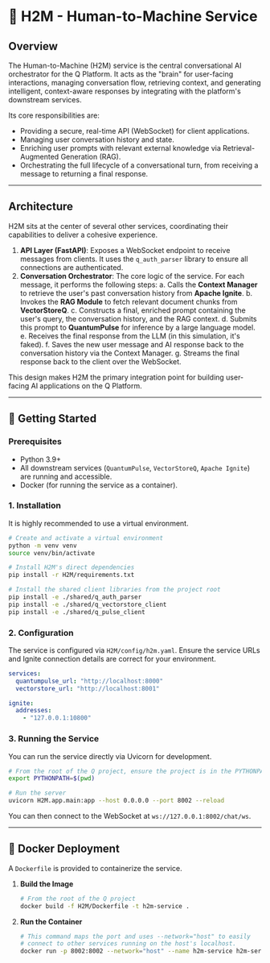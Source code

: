# 🧠 H2M - Human-to-Machine Service

## Overview

The Human-to-Machine (H2M) service is the central conversational AI orchestrator for the Q Platform. It acts as the "brain" for user-facing interactions, managing conversation flow, retrieving context, and generating intelligent, context-aware responses by integrating with the platform's downstream services.

Its core responsibilities are:
-   Providing a secure, real-time API (WebSocket) for client applications.
-   Managing user conversation history and state.
-   Enriching user prompts with relevant external knowledge via Retrieval-Augmented Generation (RAG).
-   Orchestrating the full lifecycle of a conversational turn, from receiving a message to returning a final response.

---

## Architecture

H2M sits at the center of several other services, coordinating their capabilities to deliver a cohesive experience.

1.  **API Layer (FastAPI)**: Exposes a WebSocket endpoint to receive messages from clients. It uses the `q_auth_parser` library to ensure all connections are authenticated.
2.  **Conversation Orchestrator**: The core logic of the service. For each message, it performs the following steps:
    a.  Calls the **Context Manager** to retrieve the user's past conversation history from **Apache Ignite**.
    b.  Invokes the **RAG Module** to fetch relevant document chunks from **VectorStoreQ**.
    c.  Constructs a final, enriched prompt containing the user's query, the conversation history, and the RAG context.
    d.  Submits this prompt to **QuantumPulse** for inference by a large language model.
    e.  Receives the final response from the LLM (in this simulation, it's faked).
    f.  Saves the new user message and AI response back to the conversation history via the Context Manager.
    g.  Streams the final response back to the client over the WebSocket.

This design makes H2M the primary integration point for building user-facing AI applications on the Q Platform.

---

## 🚀 Getting Started

### Prerequisites

*   Python 3.9+
*   All downstream services (`QuantumPulse`, `VectorStoreQ`, `Apache Ignite`) are running and accessible.
*   Docker (for running the service as a container).

### 1. Installation

It is highly recommended to use a virtual environment.

```bash
# Create and activate a virtual environment
python -m venv venv
source venv/bin/activate

# Install H2M's direct dependencies
pip install -r H2M/requirements.txt

# Install the shared client libraries from the project root
pip install -e ./shared/q_auth_parser
pip install -e ./shared/q_vectorstore_client
pip install -e ./shared/q_pulse_client
```

### 2. Configuration

The service is configured via `H2M/config/h2m.yaml`. Ensure the service URLs and Ignite connection details are correct for your environment.

```yaml
services:
  quantumpulse_url: "http://localhost:8000"
  vectorstore_url: "http://localhost:8001"

ignite:
  addresses:
    - "127.0.0.1:10800"
```

### 3. Running the Service

You can run the service directly via Uvicorn for development.

```bash
# From the root of the Q project, ensure the project is in the PYTHONPATH
export PYTHONPATH=$(pwd)

# Run the server
uvicorn H2M.app.main:app --host 0.0.0.0 --port 8002 --reload
```

You can then connect to the WebSocket at `ws://127.0.0.1:8002/chat/ws`.

---

## 🐳 Docker Deployment

A `Dockerfile` is provided to containerize the service.

1.  **Build the Image**
    ```bash
    # From the root of the Q project
    docker build -f H2M/Dockerfile -t h2m-service .
    ```

2.  **Run the Container**
    ```bash
    # This command maps the port and uses --network="host" to easily
    # connect to other services running on the host's localhost.
    docker run -p 8002:8002 --network="host" --name h2m-service h2m-service
    ```
